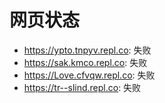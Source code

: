 # 网页状态
- https://ypto.tnpyv.repl.co: 失败
- https://sak.kmco.repl.co: 失败
- https://Love.cfvqw.repl.co: 失败
- https://tr--slind.repl.co: 失败
